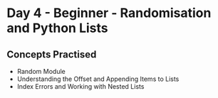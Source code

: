# Day 4 - Beginner - Randomisation and Python Lists
## Concepts Practised
- Random Module
- Understanding the Offset and Appending Items to Lists
- Index Errors and Working with Nested Lists